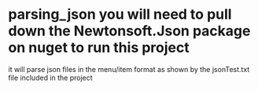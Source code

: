 # parsing_json you will need to pull down the Newtonsoft.Json package on nuget to run this project
it will parse json files in the menu/item format as shown by the jsonTest.txt file included in the project
